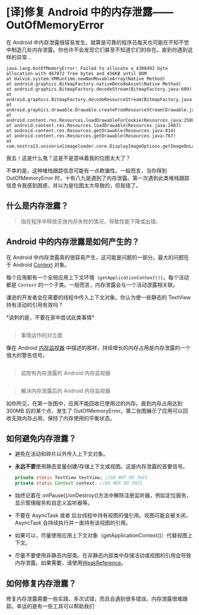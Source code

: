 # [译]修复 Android 中的内存泄露—— OutOfMemoryError

在 Android 中内存泄露很容易发生。就算是可靠的程序员每天也可能在不知不觉中制造几处内存泄露。你也许不会发现它们甚至不知道它们的存在。直到你遇到这样的异常...

```
java.lang.OutOfMemoryError: Failed to allocate a 4308492 byte allocation with 467872 free bytes and 456KB until OOM
at dalvik.system.VMRuntime.newNonMovableArray(Native Method)
at android.graphics.BitmapFactory.nativeDecodeAsset(Native Method)
at android.graphics.BitmapFactory.decodeStream(BitmapFactory.java:609)
at android.graphics.BitmapFactory.decodeResourceStream(BitmapFactory.java:444)
at android.graphics.drawable.Drawable.createFromResourceStream(Drawable.java:988)
at android.content.res.Resources.loadDrawableForCookie(Resources.java:2580)
at android.content.res.Resources.loadDrawable(Resources.java:2487)
at android.content.res.Resources.getDrawable(Resources.java:814)
at android.content.res.Resources.getDrawable(Resources.java:767)
at com.nostra13.universalimageloader.core.DisplayImageOptions.getImageOnLoading(DisplayImageOptions.java:134)
```

我去！这是什么鬼？这是不是意味着我的位图太大了？

不幸的是，这种堆栈跟踪信息可能有一点欺骗性。一般而言，当你得到 OutOfMemoryError 时，十有八九是遇到了内存泄露。第一次遇到此类堆栈跟踪信息令我感到困惑，并以为是位图太大导致的，但我错了。

## 什么是内存泄露？

> 指在程序中释放无效内存失败的情况，导致性能下降或出错。


## Android 中的内存泄露是如何产生的？

在 Android 中内存泄露真的很容易产生，这可能是问题的一部分。最大的问题在于 Android [Context](http://developer.android.com/reference/android/content/Context.html) 对象。

每个应用都有一个全局应用上下文环境（`getApplicationContext()`）。每个活动都是 `Context` 的一个子类。一般而言，内存泄露会与一个活动泄露相关联。

谦逊的开发者会在需要的线程中传入上下文对象。你认为使一些静态的 TextView 持有活动的引用有效吗？

\*讽刺的是，不要在家中尝试此类事情\*

![]()
> 事情运作的对立面

像在 Android [内存监视器](http://developer.android.com/tools/performance/memory-monitor/index.html) 中描述的那样，持续增长的内存占用是内存泄露的一个很大的警告信号。

![]()
> 监控有内存泄露的 Android 内存监视器


![]()
> 解决内存泄露后的 Android 内存监视器

如你所见，在第一张图中，应用不能回收已使用过的内存。直到内存占用达到 300MB 后的某个点，发生了 OutOfMemoryError。第二张图展示了应用可以回收无效内存占用，保持了内存使用的平衡状态。

## 如何避免内存泄露？

+ 避免在活动和碎片以外传入上下文对象。
+ **永远不要**使用静态变量创建/存储上下文或视图。这是内存泄露的首要信号。

	```java
	private static TextView textView; //DO NOT DO THIS
	private static Context context; //DO NOT DO THIS
	```
+ 始终记着在 onPause()/onDestroy()方法中解除注册监听器，例如定位服务，显示管理服务和自定义监听器等。
+ 不要在 AsyncTask 或者 后台线程中持有视图的强引用。视图可能会被关闭，AsyncTask 会持续执行并一直持有该视图的引用。
+ 如果可以，尽量使用应用上下文对象（getApplicationContext()）代替视图上下文。
+ 尽量不要使用非静态内部类。在非静态内部类中存储活动或视图的引用会导致内存泄露。如果需要，请使用[WeakReference](http://developer.android.com/reference/java/lang/ref/WeakReference.html)。

## 如何修复内存泄露？

修复内存泄露需要一些实践、多次试错，而且会遇到很多错误。内存泄露很难跟踪。幸运的是有一些工具可以帮助我们







